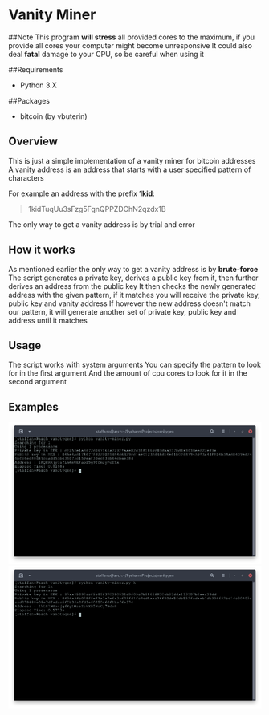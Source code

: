 # Vanity Miner


##Note
This program **will stress** all provided cores to the maximum, if you provide all cores your computer might become unresponsive
It could also deal **fatal** damage to your CPU, so be careful when using it

##Requirements

* Python 3.X

##Packages

* bitcoin (by  vbuterin)


## Overview

This is just a simple implementation of a vanity miner for bitcoin addresses
A vanity address is an address that starts with a user specified pattern of characters

For example an address with the prefix **1kid**:
> 1kidTuqUu3sFzg5FgnQPPZDChN2qzdx1B

The only way to get a vanity address is by trial and error



## How it works

As mentioned earlier the only way to get a vanity address is by **brute-force**
The script generates a private key, derives a public key from it, then further derives an address from the public key
It then checks the newly generated address with the given pattern, if it matches you will receive the private key, public key and vanity address
If however the new address doesn't match our pattern, it will generate another set of private key, public key  and address until it matches



## Usage

The script works with system arguments
You can specify the pattern to look for in the first argument
And the amount of cpu cores to look for it in the second argument




## Examples

![no_pattern](screenshots/no_argument.png)
![with_pattern](screenshots/with_arguments.png)

